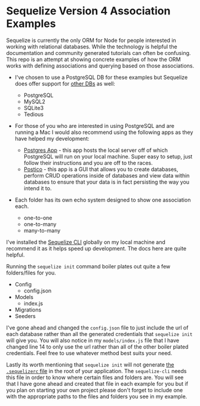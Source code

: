 # Sequelize Version 4 Association Examples

Sequelize is currently the only ORM for Node for people interested in working with relational databases. While the technology is helpful the documentation and community generated tutorials can often be confusing. This repo is an attempt at showing concrete examples of how the ORM works with defining associations and querying based on those associations.

- I've chosen to use a PostgreSQL DB for these examples but Sequelize does offer support for [other DBs](http://docs.sequelizejs.com/manual/installation/getting-started.html) as well:
  - PostgreSQL
  - MySQL2
  - SQLite3
  - Tedious

- For those of you who are interested in using PostgreSQL and are running a Mac I would also recommend using the following apps as they have helped my development:
  - [Postgres App](https://postgresapp.com/) - this app hosts the local server off of which PostgreSQL will run on your local machine.  Super easy to setup, just follow their instructions and you are off to the races.
  - [Postico](https://eggerapps.at/postico/) - this app is a GUI that allows you to create databases, perform CRUD operations inside of databases and view data within databases to ensure that your data is in fact persisting the way you intend it to.

- Each folder has its own echo system designed to show one association each.
  - one-to-one
  - one-to-many
  - many-to-many

I've installed the [Sequelize CLI](https://github.com/sequelize/cli) globally on my local machine and recommend it as it helps speed up development. The docs here are quite helpful.

Running the `sequelize init` command boiler plates out quite a few folders/files for you.
  - Config
    - config.json
  - Models
    - index.js
  - Migrations
  - Seeders

I've gone ahead and changed the `config.json` file to just include the url of each database rather than all the generated credentials that `sequelize init` will give you.  You will also notice in my `models/index.js` file that I have changed line 14 to only use the url rather than all of the other boiler plated credentials. Feel free to use whatever method best suits your need.

Lastly its worth mentioning that `sequelize init` will not generate [the `.sequelizerc` file](http://docs.sequelizejs.com/manual/tutorial/migrations.html#the-sequelizerc-file) in the root of your application. The `sequelize-cli` needs this file in order to know where certain files and folders are. You will see that I have gone ahead and created that file in each example for you but if you plan on starting your own project please don't forget to include one with the appropriate paths to the files and folders you see in my example.
